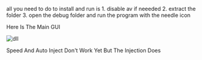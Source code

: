 all you need to do to install and run is 1. disable av if neeeded 2. extract the folder 3. open the debug folder and run the program with the needle icon


Here Is The Main GUI

![dll](https://github.com/user-attachments/assets/93a13722-83f0-4b5d-b275-db17d4670153)


Speed And Auto Inject Don't Work Yet But The Injection Does

